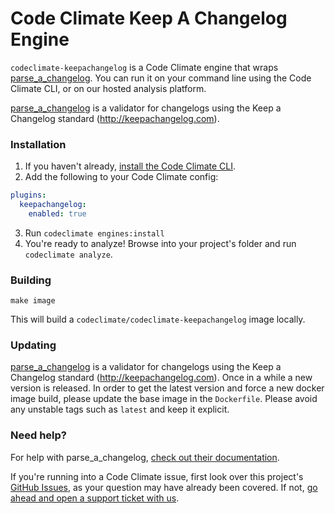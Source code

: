 # Code Climate Keep A Changelog Engine

`codeclimate-keepachangelog` is a Code Climate engine that wraps [parse_a_changelog](https://github.com/cyberark/parse-a-changelog/). You can run it on your command line using the Code Climate CLI, or on our hosted analysis platform.

[parse_a_changelog](https://github.com/cyberark/parse-a-changelog) is a validator for changelogs using the Keep a Changelog standard (http://keepachangelog.com).

### Installation

1. If you haven't already, [install the Code Climate CLI](https://github.com/codeclimate/codeclimate).
2. Add the following to your Code Climate config:
  ```yaml
  plugins:
    keepachangelog:
      enabled: true
  ```
3. Run `codeclimate engines:install`
4. You're ready to analyze! Browse into your project's folder and run `codeclimate analyze`.

### Building

```console
make image
```

This will build a `codeclimate/codeclimate-keepachangelog` image locally.

### Updating

[parse_a_changelog](https://github.com/cyberark/parse-a-changelog) is a validator for changelogs using the Keep a Changelog standard (http://keepachangelog.com). Once in a
while a new version is released. In order to get the latest version
and force a new docker image build, please update the base image in the
`Dockerfile`. Please avoid any unstable tags such as `latest` and keep it
explicit.

### Need help?

For help with parse_a_changelog, [check out their documentation](https://github.com/cyberark/parse-a-changelog).

If you're running into a Code Climate issue, first look over this project's [GitHub Issues](https://github.com/doodlesbykumbi/codeclimate-keepachangelog/issues), as your question may have already been covered. If not, [go ahead and open a support ticket with us](https://codeclimate.com/help).

